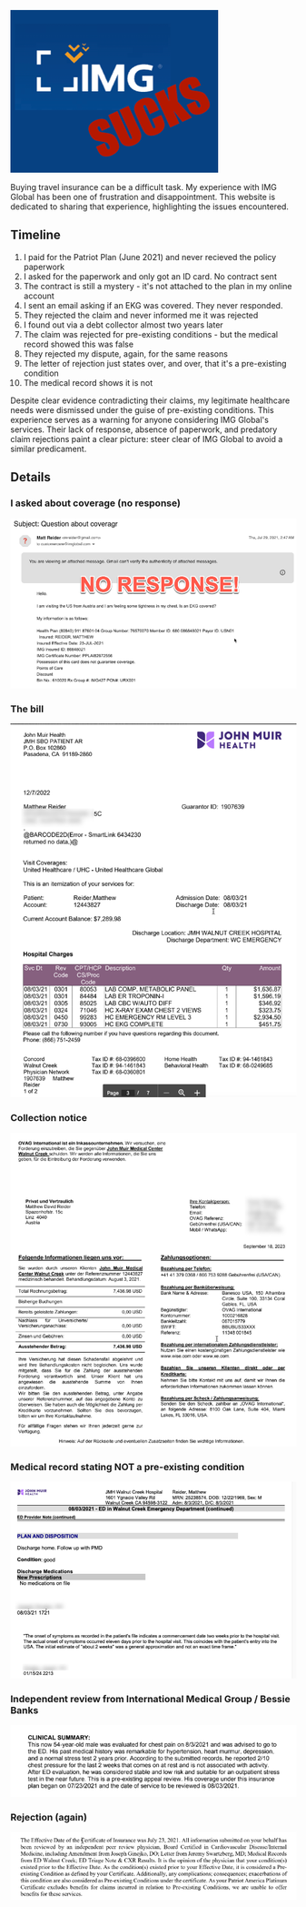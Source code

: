---
---

![img sucks](imgsucks.png)

Buying travel insurance can be a difficult task. My experience with IMG Global has been one of frustration and disappointment. This website is dedicated to sharing that experience, highlighting the issues encountered.

## Timeline

1. I paid for the Patriot Plan (June 2021) and never recieved the policy paperwork
2. I asked for the paperwork and only got an ID card. No contract sent
3. The contract is still a mystery - it's not attached to the plan in my online account
4. I sent an email asking if an EKG was covered. They never responded.
5. They rejected the claim and never informed me it was rejected
6. I found out via a debt collector almost two years later
7. The claim was rejected for pre-existing conditions - but the medical record showed this was false
8. They rejected my dispute, again, for the same reasons
9. The letter of rejection just states over, and over, that it's a pre-existing condition
10. The medical record shows it is not

Despite clear evidence contradicting their claims, my legitimate healthcare needs were dismissed under the guise of pre-existing conditions. This experience serves as a warning for anyone considering IMG Global's services. Their lack of response, absence of paperwork, and predatory claim rejections paint a clear picture: steer clear of IMG Global to avoid a similar predicament.

## Details

### I asked about coverage (no response)

![coverage](coverage.png)

### The bill

![the bill](bill.png)

### Collection notice

![collection](collection.png)

### Medical record stating NOT a pre-existing condition

![pre-existing](pre-existing.png)

### Independent review from International Medical Group / Bessie Banks

![independent](independent.png)

### Rejection (again)

![rejection](rejection.png)






